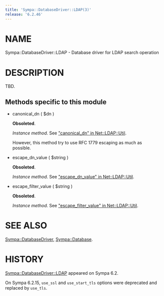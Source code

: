 ```yaml
---
title: 'Sympa::DatabaseDriver::LDAP(3)'
release: '6.2.46'
---
```


# NAME

Sympa::DatabaseDriver::LDAP - Database driver for LDAP search operation

# DESCRIPTION

TBD.

## Methods specific to this module

- canonical\_dn ( $dn )

    **Obsoleted**.

    _Instance method_.
    See ["canonical\_dn" in Net::LDAP::Util](https://metacpan.org/pod/Net::LDAP::Util#canonical_dn).

    However, this method try to use RFC 1779 escaping as much as possible.

- escape\_dn\_value ( $string )

    **Obsoleted**.

    _Instance method_.
    See ["escape\_dn\_value" in Net::LDAP::Util](https://metacpan.org/pod/Net::LDAP::Util#escape_dn_value).

- escape\_filter\_value ( $string )

    **Obsoleted**.

    _Instance method_.
    See ["escape\_filter\_value" in Net::LDAP::Util](https://metacpan.org/pod/Net::LDAP::Util#escape_filter_value).

# SEE ALSO

[Sympa::DatabaseDriver](./Sympa-DatabaseDriver.3.md), [Sympa::Database](./Sympa-Database.3.md).

# HISTORY

[Sympa::DatabaseDriver::LDAP](./Sympa-DatabaseDriver-LDAP.3.md) appeared on Sympa 6.2.

On Sympa 6.2.15, `use_ssl` and `use_start_tls` options were deprecated and
replaced by `use_tls`.
